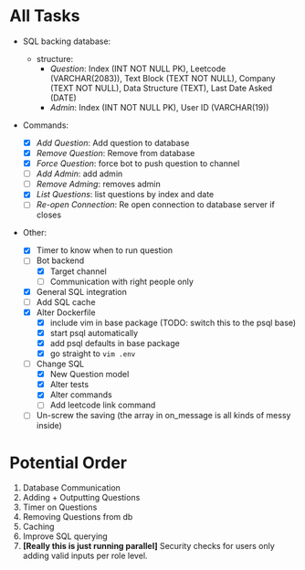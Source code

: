# All Tasks
- SQL backing database:
    - structure: 
        - *Question*: Index (INT NOT NULL PK), Leetcode (VARCHAR(2083)), Text Block (TEXT NOT NULL), Company (TEXT NOT NULL), Data Structure (TEXT), Last Date Asked (DATE)
        - *Admin*: Index (INT NOT NULL PK), User ID (VARCHAR(19))

- Commands:
    - [x] *Add Question*: Add question to database
    - [x] *Remove Question*: Remove from database
    - [x] *Force Question*: force bot to push question to channel
    - [ ] *Add Admin*: add admin
    - [ ] *Remove Adming*: removes admin
    - [x] *List Questions*: list questions by index and date
    - [ ] *Re-open Connection*: Re open connection to database server if closes

- Other:
    - [x] Timer to know when to run question
    - [ ] Bot backend
        - [x] Target channel
        - [ ] Communication with right people only
    - [x] General SQL integration
    - [ ] Add SQL cache
    - [x] Alter Dockerfile
        - [x] include vim in base package (TODO: switch this to the psql base)
        - [x] start psql automatically
        - [x] add psql defaults in base package
        - [x] go straight to `vim .env`
    - [ ] Change SQL
        - [x] New Question model
        - [x] Alter tests
        - [x] Alter commands
        - [ ] Add leetcode link command
    - [ ] Un-screw the saving (the array in on_message is all kinds of messy inside)
    
# Potential Order
1. Database Communication
2. Adding + Outputting Questions
3. Timer on Questions
4. Removing Questions from db
5. Caching 
7. Improve SQL querying
8. **[Really this is just running parallel]** Security checks for users only adding valid inputs per role level.
    
